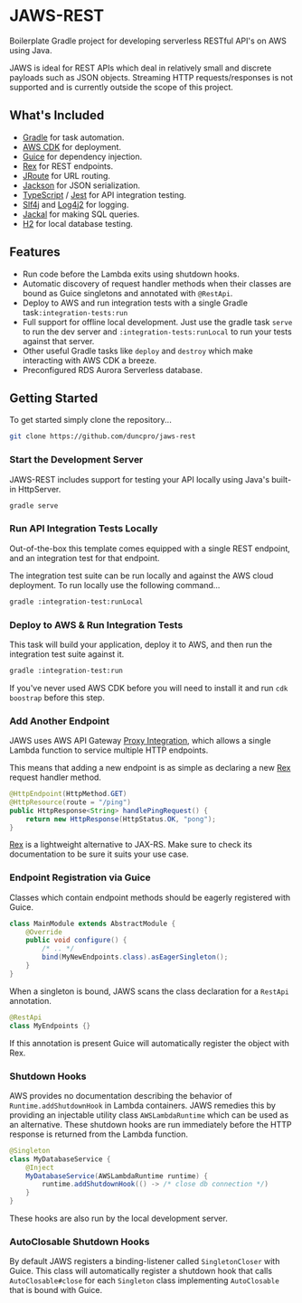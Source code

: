 # JAWS-REST
Boilerplate Gradle project for developing serverless RESTful API's on AWS using Java.

JAWS is ideal for REST APIs which deal in relatively small and discrete payloads such as JSON objects.
Streaming HTTP requests/responses is not supported and is currently outside the scope of this project.

## What's Included
- [Gradle](https://github.com/gradle/gradle) for task automation.
- [AWS CDK](https://aws.amazon.com/cdk/) for deployment.
- [Guice](https://github.com/google/guice) for dependency injection.
- [Rex](https://github.com/duncpro/Rex) for REST endpoints.
- [JRoute](https://github.com/duncpro/JRoute) for URL routing.
- [Jackson](https://github.com/FasterXML/jackson) for JSON serialization.
- [TypeScript](https://github.com/microsoft/TypeScript) / [Jest](https://github.com/facebook/jest) for API integration testing.
- [Slf4j](https://github.com/qos-ch/slf4j) and [Log4j2](https://logging.apache.org/log4j/2.x/) for logging.
- [Jackal](https://github.com/duncpro/Jackal) for making SQL queries.
- [H2](https://github.com/h2database/h2database) for local database testing.

## Features
- Run code before the Lambda exits using shutdown hooks.
- Automatic discovery of request handler methods when their classes are bound
as Guice singletons and annotated with `@RestApi`.
- Deploy to AWS and run integration tests with a single Gradle task`:integration-tests:run`
- Full support for offline local development. Just use the gradle task `serve` to run the dev server and
`:integration-tests:runLocal` to run your tests against that server.
- Other useful Gradle tasks like `deploy` and `destroy` which make interacting
with AWS CDK a breeze.
- Preconfigured RDS Aurora Serverless database.


## Getting Started
To get started simply clone the repository...
```bash
git clone https://github.com/duncpro/jaws-rest
```

### Start the Development Server
JAWS-REST includes support for testing your API locally using Java's built-in HttpServer.
```bash
gradle serve
```
### Run API Integration Tests Locally
Out-of-the-box this template comes equipped with a single REST endpoint,
and an integration test for that endpoint.

The integration test suite can be run locally and against the AWS cloud deployment.
To run locally use the following command...
```bash
gradle :integration-test:runLocal
```
### Deploy to AWS & Run Integration Tests
This task will build your application, deploy it to AWS, and then run the integration test suite
against it.
```bash
gradle :integration-test:run
```
If you've never used AWS CDK before you will need to install it and run `cdk boostrap` before this step.
### Add Another Endpoint
JAWS uses AWS API Gateway [Proxy Integration](https://docs.aws.amazon.com/apigateway/latest/developerguide/api-gateway-set-up-simple-proxy.html),
which allows a single Lambda function to service multiple HTTP endpoints.

This means that adding a new endpoint is as simple as declaring a new
[Rex](https://github.com/duncpro/Rex) request handler method.

```java
@HttpEndpoint(HttpMethod.GET)
@HttpResource(route = "/ping")
public HttpResponse<String> handlePingRequest() {
    return new HttpResponse(HttpStatus.OK, "pong");
}
```
[Rex](https://github.com/duncpro/Rex) is a lightweight alternative to JAX-RS. Make sure to check its documentation to be
sure it suits your use case.

### Endpoint Registration via Guice
Classes which contain endpoint methods should be eagerly registered with Guice.
```java
class MainModule extends AbstractModule {
    @Override
    public void configure() {
        /* .. */
        bind(MyNewEndpoints.class).asEagerSingleton();
    }
}
```
When a singleton is bound, JAWS scans the class declaration for a `RestApi`
annotation.
```java
@RestApi
class MyEndpoints {}
```
If this annotation is present Guice will automatically register the object with Rex.
### Shutdown Hooks
AWS provides no documentation describing the behavior of `Runtime.addShutdownHook` in Lambda containers.
JAWS remedies this by providing an injectable utility class `AWSLambdaRuntime` which can be used as an alternative.
These shutdown hooks are run immediately before the HTTP response is returned from the Lambda function.
```java
@Singleton
class MyDatabaseService {
    @Inject
    MyDatabaseService(AWSLambdaRuntime runtime) {
        runtime.addShutdownHook(() -> /* close db connection */)
    }
}
```
These hooks are also run by the local development server.

### AutoClosable Shutdown Hooks
By default JAWS registers a binding-listener called `SingletonCloser` with Guice. This class will automatically register
a shutdown hook that calls `AutoClosable#close` for each `Singleton` class implementing `AutoClosable` that is bound
with Guice.
